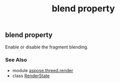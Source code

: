 ﻿---
title: blend property
second_title: Aspose.3D for Python via .NET API References
description: 
type: docs
weight: 40
url: /python-net/aspose.threed.render/renderstate/blend/
is_root: false
---

## blend property


Enable or disable the fragment blending.

### See Also
* module [aspose.threed.render](../../)
* class [RenderState](/3d/python-net/aspose.threed.render/renderstate)
